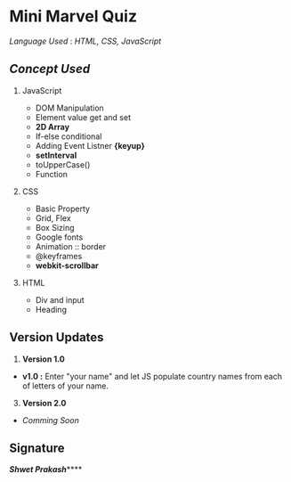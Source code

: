 # Mini Marvel Quiz 

*Language Used* : *HTML, CSS, JavaScript*  

## *Concept Used* 
1. JavaScript
    - DOM Manipulation
    - Element value get and set
    - **2D Array**
    - If-else conditional
    - Adding Event Listner **{keyup}**
    - **setInterval**
    - toUpperCase()
    - Function
   
2. CSS
    - Basic Property
    - Grid, Flex
    - Box Sizing
    - Google fonts
    - Animation :: border
    - @keyframes
    - **webkit-scrollbar**
    
3. HTML
    - Div and input
    - Heading
    
    
 
 ## Version Updates
 
 1. **Version 1.0** 
  - **v1.0 :** Enter "your name" and let JS populate country names from each of letters of your name.
 3. **Version 2.0**
  - *Comming Soon*


## Signature

***Shwet Prakash*******
